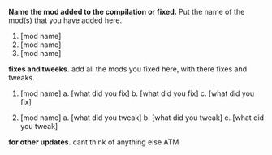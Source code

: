 <!---
**Tags**
`put one of these in the title`
[Experimental] - normal tags
[E-3] - only for E Stable
[BrightNights] - only for Bright nights
[SoundPacks] - only for Sound Packs
[TileSets] - only for Tile Set
[Fonts] - only for Fonts
[Documentation] - only for Documentation
--->

**Name the mod added to the compilation or fixed.**
Put the name of the mod(s) that you have added here.

1. [mod name]
2. [mod name]
3. [mod name]

**fixes and tweeks.**
add all the mods you fixed here, with there fixes and tweaks.

1. [mod name]
a. [what did you fix]
b. [what did you fix]
c. [what did you fix]

2. [mod name]
a. [what did you tweak]
b. [what did you tweak]
c. [what did you tweak]

**for other updates.**
cant think of anything else ATM
